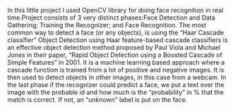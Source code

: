 In this little project I used OpenCV library for doing face recognition in real time.Project consists of 3 very distinct phases:Face Detection and Data Gathering; Training the Recognizer; and Face Recognition. The most common way to detect a face (or any objects), is using the “Haar Cascade classifier”
Object Detection using Haar feature-based cascade classifiers is an effective object detection method proposed by Paul Viola and Michael Jones in their paper, “Rapid Object Detection using a Boosted Cascade of Simple Features” in 2001. It is a machine learning based approach where a cascade function is trained from a lot of positive and negative images. It is then used to detect objects in other images, in this case from a webcam. In the last phase if the recognizer could predict a face, we put a text over the image with the probable id and how much is the “probability” in % that the match is correct. If not, an “unknown” label is put on the face.
